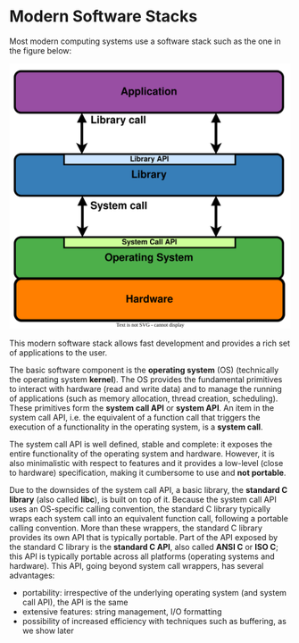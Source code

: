 # Modern Software Stacks

Most modern computing systems use a software stack such as the one in the figure below:

![Modern Software Stack](../media/modern-sw-stack.svg)

This modern software stack allows fast development and provides a rich set of applications to the user.

The basic software component is the **operating system** (OS) (technically the operating system **kernel**).
The OS provides the fundamental primitives to interact with hardware (read and write data) and to manage the running of applications (such as memory allocation, thread creation, scheduling).
These primitives form the **system call API** or **system API**.
An item in the system call API, i.e. the equivalent of a function call that triggers the execution of a functionality in the operating system, is a **system call**.

The system call API is well defined, stable and complete: it exposes the entire functionality of the operating system and hardware.
However, it is also minimalistic with respect to features and it provides a low-level (close to hardware) specification, making it cumbersome to use and **not portable**.

Due to the downsides of the system call API, a basic library, the **standard C library** (also called **libc**), is built on top of it.
Because the system call API uses an OS-specific calling convention, the standard C library typically wraps each system call into an equivalent function call, following a portable calling convention.
More than these wrappers, the standard C library provides its own API that is typically portable.
Part of the API exposed by the standard C library is the **standard C API**, also called **ANSI C** or **ISO C**;
this API is typically portable across all platforms (operating systems and hardware).
This API, going beyond system call wrappers, has several advantages:

* portability: irrespective of the underlying operating system (and system call API), the API is the same
* extensive features: string management, I/O formatting
* possibility of increased efficiency with techniques such as buffering, as we show later
